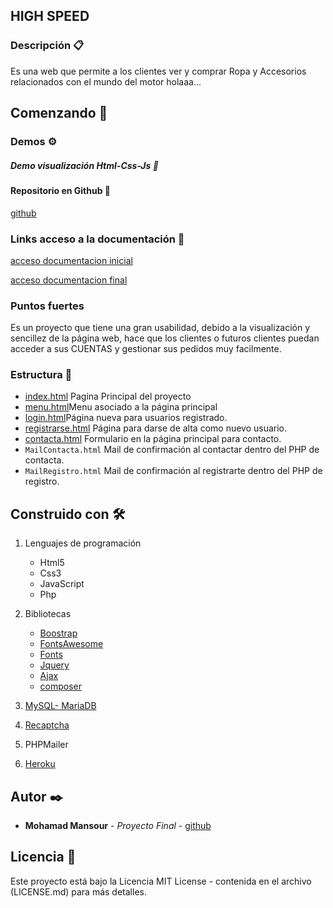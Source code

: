 ## HIGH SPEED

### Descripción 📋

Es una web que permite a los clientes ver y comprar Ropa y Accesorios relacionados con el mundo del motor
holaaa...

## Comenzando 🚀

### Demos ⚙️

##### Demo visualización Html-Css-Js 🔩

#### Repositorio en Github 📖

[github](https://github.com/Aliman1090/Aliman1090)

### Links acceso a la documentación 📖

[acceso documentacion inicial](./doc/parte1highspeed/readme.md)

[acceso documentacion final](./doc/parte2highspeed/readme.md)

### Puntos fuertes

Es un proyecto que tiene una gran usabilidad, debido a la visualización y sencillez de la página web, hace que los clientes o futuros clientes puedan acceder a sus CUENTAS y gestionar sus pedidos muy facilmente.

### Estructura 🔧

- [index.html](/index.html) Pagina Principal del proyecto
- [menu.html](/menu.html)Menu asociado a la página principal
- [login.html](/registerFinal/login.html)Página nueva para usuarios registrado.
- [registrarse.html](/registerFinal/registrarse.html) Página para darse de alta como nuevo usuario.
- [contacta.html](/contacta/contacta.html) Formulario en la página principal para contacto.
- `MailContacta.html` Mail de confirmación al contactar dentro del PHP de contacta.
- `MailRegistro.html` Mail de confirmación al registrarte dentro del PHP de registro.

## Construido con 🛠️

1. Lenguajes de programación

   - Html5
   - Css3
   - JavaScript
   - Php

2. Bibliotecas

   - [Boostrap](https://getbootstrap.com/)
   - [FontsAwesome](https://fontawesome.com/)
   - [Fonts](https://fonts.google.com/)
   - [Jquery](https://fonts.google.com/)
   - [Ajax](https://developer.mozilla.org/es/docs/Web/Guide/AJAX)
   - [composer](https://getcomposer.org/)

3. [MySQL- MariaDB](https://www.freemysqlhosting.net/register/?action=register)
4. [Recaptcha](https://www.google.com/recaptcha/about/)
5. PHPMailer
6. [Heroku](https://www.heroku.com/)

## Autor ✒️

- **Mohamad Mansour** - _Proyecto Final_ - [github](https://github.com/Aliman1090)

## Licencia 📄

Este proyecto está bajo la Licencia MIT License - contenida en el archivo (LICENSE.md) para más detalles.
